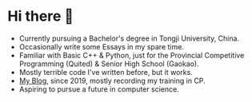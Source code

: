 # Hi there 👋

- Currently pursuing a Bachelor's degree in Tongji University, China.
- Occasionally write some Essays in my spare time.
- Familiar with Basic C++ & Python, just for the Provincial Competitive Programming (Quited) & Senior High School (Gaokao).
- Mostly terrible code I've written before, but it works.
- [My Blog](https://yzxoi.top/), since 2019, mostly recording my training in CP.
- Aspiring to pursue a future in computer science.
